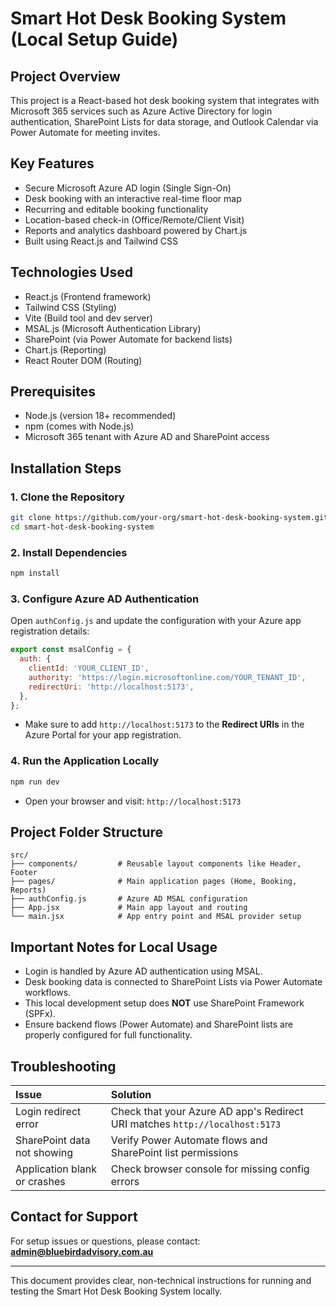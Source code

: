 # Smart Hot Desk Booking System (Local Setup Guide)

## Project Overview
This project is a React-based hot desk booking system that integrates with Microsoft 365 services such as Azure Active Directory for login authentication, SharePoint Lists for data storage, and Outlook Calendar via Power Automate for meeting invites.


## Key Features
- Secure Microsoft Azure AD login (Single Sign-On)
- Desk booking with an interactive real-time floor map
- Recurring and editable booking functionality
- Location-based check-in (Office/Remote/Client Visit)
- Reports and analytics dashboard powered by Chart.js
- Built using React.js and Tailwind CSS


## Technologies Used
- React.js (Frontend framework)
- Tailwind CSS (Styling)
- Vite (Build tool and dev server)
- MSAL.js (Microsoft Authentication Library)
- SharePoint (via Power Automate for backend lists)
- Chart.js (Reporting)
- React Router DOM (Routing)


## Prerequisites
- Node.js (version 18+ recommended)
- npm (comes with Node.js)
- Microsoft 365 tenant with Azure AD and SharePoint access


## Installation Steps

### 1. Clone the Repository
```bash
git clone https://github.com/your-org/smart-hot-desk-booking-system.git
cd smart-hot-desk-booking-system
```


### 2. Install Dependencies
```bash
npm install
```


### 3. Configure Azure AD Authentication
Open `authConfig.js` and update the configuration with your Azure app registration details:
```javascript
export const msalConfig = {
  auth: {
    clientId: 'YOUR_CLIENT_ID',
    authority: 'https://login.microsoftonline.com/YOUR_TENANT_ID',
    redirectUri: 'http://localhost:5173',
  },
};
```
- Make sure to add `http://localhost:5173` to the **Redirect URIs** in the Azure Portal for your app registration.


### 4. Run the Application Locally
```bash
npm run dev
```
- Open your browser and visit: `http://localhost:5173`


## Project Folder Structure
```
src/
├── components/         # Reusable layout components like Header, Footer
├── pages/              # Main application pages (Home, Booking, Reports)
├── authConfig.js       # Azure AD MSAL configuration
├── App.jsx             # Main app layout and routing
└── main.jsx            # App entry point and MSAL provider setup
```


## Important Notes for Local Usage
- Login is handled by Azure AD authentication using MSAL.
- Desk booking data is connected to SharePoint Lists via Power Automate workflows.
- This local development setup does **NOT** use SharePoint Framework (SPFx).
- Ensure backend flows (Power Automate) and SharePoint lists are properly configured for full functionality.


## Troubleshooting
| Issue | Solution |
|:------|:---------|
| Login redirect error | Check that your Azure AD app's Redirect URI matches `http://localhost:5173` |
| SharePoint data not showing | Verify Power Automate flows and SharePoint list permissions |
| Application blank or crashes | Check browser console for missing config errors |


## Contact for Support
For setup issues or questions, please contact:
**admin@bluebirdadvisory.com.au**


---

This document provides clear, non-technical instructions for running and testing the Smart Hot Desk Booking System locally.

